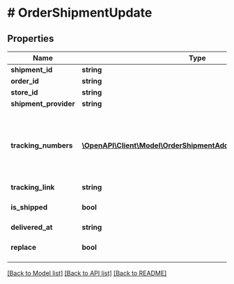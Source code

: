 # # OrderShipmentUpdate

## Properties

Name | Type | Description | Notes
------------ | ------------- | ------------- | -------------
**shipment_id** | **string** | Shipment id indicates the number of delivery |
**order_id** | **string** | Defines the order that will be updated | [optional]
**store_id** | **string** | Store Id | [optional]
**shipment_provider** | **string** | Defines company name that provide tracking of shipment | [optional]
**tracking_numbers** | [**\OpenAPI\Client\Model\OrderShipmentAddTrackingNumbersInner[]**](OrderShipmentAddTrackingNumbersInner.md) | Defines shipment&#39;s tracking numbers that have to be added&lt;/br&gt; How set tracking numbers to appropriate carrier:&lt;ul&gt;&lt;li&gt;tracking_numbers[]&#x3D;a2c.demo1,a2c.demo2 - set default carrier&lt;/li&gt;&lt;li&gt;tracking_numbers[&lt;b&gt;carrier_id&lt;/b&gt;]&#x3D;a2c.demo - set appropriate carrier&lt;/li&gt;&lt;/ul&gt;To get the list of carriers IDs that are available in your store, use the &lt;a href &#x3D; \&quot;https://api2cart.com/docs/#/cart/CartInfo\&quot;&gt;cart.info&lt;/a &gt; method | [optional]
**tracking_link** | **string** | Defines custom tracking link | [optional]
**is_shipped** | **bool** | Defines shipment&#39;s status | [optional] [default to true]
**delivered_at** | **string** | Defines the date of delivery | [optional]
**replace** | **bool** | Allows rewrite tracking numbers | [optional] [default to true]

[[Back to Model list]](../../README.md#models) [[Back to API list]](../../README.md#endpoints) [[Back to README]](../../README.md)
